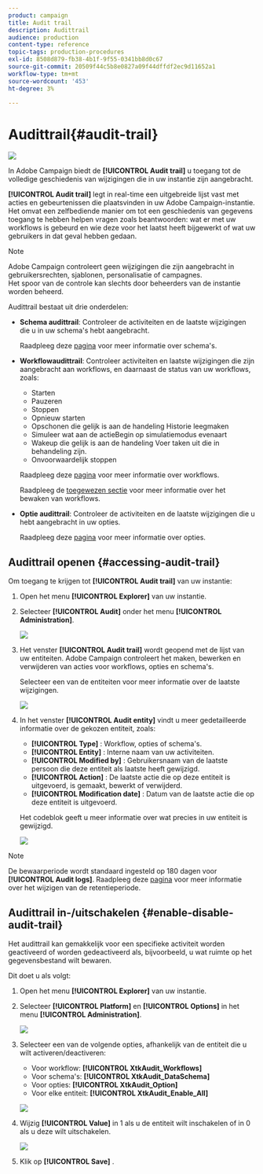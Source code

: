 ```yaml
---
product: campaign
title: Audit trail
description: Audittrail
audience: production
content-type: reference
topic-tags: production-procedures
exl-id: 8508d879-fb38-4b1f-9f55-0341bb8d0c67
source-git-commit: 20509f44c5b8e0827a09f44dffdf2ec9d11652a1
workflow-type: tm+mt
source-wordcount: '453'
ht-degree: 3%

---
```


# Audittrail{#audit-trail}

![](../../assets/v7-only.svg)

In Adobe Campaign biedt de **[!UICONTROL Audit trail]** u toegang tot de volledige geschiedenis van wijzigingen die in uw instantie zijn aangebracht.

**[!UICONTROL Audit trail]** legt in real-time een uitgebreide lijst vast met acties en gebeurtenissen die plaatsvinden in uw Adobe Campaign-instantie. Het omvat een zelfbediende manier om tot een geschiedenis van gegevens toegang te hebben helpen vragen zoals beantwoorden: wat er met uw workflows is gebeurd en wie deze voor het laatst heeft bijgewerkt of wat uw gebruikers in dat geval hebben gedaan.

>[!NOTE]
>
>Adobe Campaign controleert geen wijzigingen die zijn aangebracht in gebruikersrechten, sjablonen, personalisatie of campagnes.\
>Het spoor van de controle kan slechts door beheerders van de instantie worden beheerd.

Audittrail bestaat uit drie onderdelen:

* **Schema audittrail**: Controleer de activiteiten en de laatste wijzigingen die u in uw schema&#39;s hebt aangebracht.

   Raadpleeg deze [pagina](../../configuration/using/data-schemas.md) voor meer informatie over schema&#39;s.

* **Workflowaudittrail**: Controleer activiteiten en laatste wijzigingen die zijn aangebracht aan workflows, en daarnaast de status van uw workflows, zoals:

   * Starten
   * Pauzeren
   * Stoppen
   * Opnieuw starten
   * Opschonen die gelijk is aan de handeling Historie leegmaken
   * Simuleer wat aan de actieBegin op simulatiemodus evenaart
   * Wakeup die gelijk is aan de handeling Voer taken uit die in behandeling zijn.
   * Onvoorwaardelijk stoppen

   Raadpleeg deze [pagina](../../workflow/using/about-workflows.md) voor meer informatie over workflows.

   Raadpleeg de [toegewezen sectie](../../workflow/using/monitoring-workflow-execution.md) voor meer informatie over het bewaken van workflows.

* **Optie audittrail**: Controleer de activiteiten en de laatste wijzigingen die u hebt aangebracht in uw opties.

   Raadpleeg deze [pagina](../../installation/using/configuring-campaign-options.md) voor meer informatie over opties.

## Audittrail openen {#accessing-audit-trail}

Om toegang te krijgen tot **[!UICONTROL Audit trail]** van uw instantie:

1. Open het menu **[!UICONTROL Explorer]** van uw instantie.
1. Selecteer **[!UICONTROL Audit]** onder het menu **[!UICONTROL Administration]**.

   ![](assets/audit_trail_1.png)

1. Het venster **[!UICONTROL Audit trail]** wordt geopend met de lijst van uw entiteiten. Adobe Campaign controleert het maken, bewerken en verwijderen van acties voor workflows, opties en schema&#39;s.

   Selecteer een van de entiteiten voor meer informatie over de laatste wijzigingen.

   ![](assets/audit_trail_2.png)

1. In het venster **[!UICONTROL Audit entity]** vindt u meer gedetailleerde informatie over de gekozen entiteit, zoals:

   * **[!UICONTROL Type]** : Workflow, opties of schema&#39;s.
   * **[!UICONTROL Entity]** : Interne naam van uw activiteiten.
   * **[!UICONTROL Modified by]** : Gebruikersnaam van de laatste persoon die deze entiteit als laatste heeft gewijzigd.
   * **[!UICONTROL Action]** : De laatste actie die op deze entiteit is uitgevoerd, is gemaakt, bewerkt of verwijderd.
   * **[!UICONTROL Modification date]** : Datum van de laatste actie die op deze entiteit is uitgevoerd.

   Het codeblok geeft u meer informatie over wat precies in uw entiteit is gewijzigd.

   ![](assets/audit_trail_3.png)

>[!NOTE]
>
>De bewaarperiode wordt standaard ingesteld op 180 dagen voor **[!UICONTROL Audit logs]**. Raadpleeg deze [pagina](../../production/using/database-cleanup-workflow.md#deployment-wizard) voor meer informatie over het wijzigen van de retentieperiode.

## Audittrail in-/uitschakelen {#enable-disable-audit-trail}

Het audittrail kan gemakkelijk voor een specifieke activiteit worden geactiveerd of worden gedeactiveerd als, bijvoorbeeld, u wat ruimte op het gegevensbestand wilt bewaren.

Dit doet u als volgt:

1. Open het menu **[!UICONTROL Explorer]** van uw instantie.
1. Selecteer **[!UICONTROL Platform]** en **[!UICONTROL Options]** in het menu **[!UICONTROL Administration]**.

   ![](assets/audit_trail_4.png)

1. Selecteer een van de volgende opties, afhankelijk van de entiteit die u wilt activeren/deactiveren:

   * Voor workflow: **[!UICONTROL XtkAudit_Workflows]**
   * Voor schema&#39;s: **[!UICONTROL XtkAudit_DataSchema]**
   * Voor opties: **[!UICONTROL XtkAudit_Option]**
   * Voor elke entiteit: **[!UICONTROL XtkAudit_Enable_All]**

   ![](assets/audit_trail_5.png)

1. Wijzig **[!UICONTROL Value]** in 1 als u de entiteit wilt inschakelen of in 0 als u deze wilt uitschakelen.

   ![](assets/audit_trail_6.png)

1. Klik op **[!UICONTROL Save]** .
